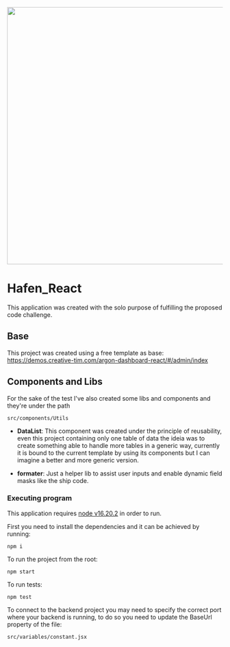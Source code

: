 
<img src="https://i.ibb.co/ky5S3b2/pixlr-image-generator-1cb542a6-fd0e-4c4b-aa19-10478624047e.png" width="600"/>

# Hafen_React

This application was created with the solo purpose of fulfilling the proposed code challenge.

## Base

This project was created using a free template as base:
https://demos.creative-tim.com/argon-dashboard-react/#/admin/index

## Components and Libs

For the sake of the test I've also created some libs and components and they're under the path 
```
src/components/Utils
```

-  **DataList**: This component was created under the principle of reusability, even this project containing only one table of data the ideia was to create something able to handle more tables in a generic way, currently it is bound to the current template by using its components but I can imagine a better and more generic version.

-  **formater**: Just a helper lib to assist user inputs and enable dynamic field masks like the ship code.

### Executing program

This application requires [node v16.20.2](https://nodejs.org/en/download/current) in order to run.

First you need to install the dependencies and it can be achieved by running:
```
npm i
```

To run the project from the root:
```
npm start
```
To run tests:
```
npm test
```
To connect to the backend project you may need to specify the correct port where your backend is running, to do so you need to update the BaseUrl property of the file:
```
src/variables/constant.jsx
```
